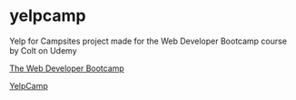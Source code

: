 # yelpcamp
Yelp for Campsites project made for the Web Developer Bootcamp course by Colt on Udemy

[The Web Developer Bootcamp](https://www.udemy.com/the-web-developer-bootcamp/)

[YelpCamp](https://thawing-harbor-82457.herokuapp.com/campgrounds)
